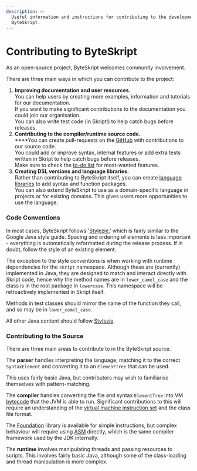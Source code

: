 ```yaml
---
description: >-
  Useful information and instructions for contributing to the development of
  ByteSkript.
---
```


# Contributing to ByteSkript

As an open-source project, ByteSkript welcomes community involvement.

There are three main ways in which you can contribute to the project:

1. **Improving documentation and user resources.**\
   You can help users by creating more examples, information and tutorials for our documentation.\
   If you want to make significant contributions to the documentation you could join our organisation.\
   You can also write test code (in Skript!) to help catch bugs before releases.&#x20;
2. **Contributing to the compiler/runtime source code.**\
   ****You can create pull-requests on the [GitHub](https://github.com/Moderocky/ByteSkript) with contributions to our source code.\
   You could add or improve syntax, internal features or add extra tests written in Skript to help catch bugs before releases.\
   Make sure to check the [to-do list](https://github.com/Moderocky/ByteSkript/blob/master/TODO.md) for most-wanted features.
3. **Creating DSL versions and language libraries.**\
   Rather than contributing to ByteSkript itself, you can create [language libraries](creating-a-library/) to add syntax and function packages.\
   You can also extend ByteSkript to use as a domain-specific language in projects or for existing domains. This gives users more opportunities to use the language.

### Code Conventions

In most cases, ByteSkript follows '[Stylezie](https://github.com/Moderocky/Stylezie),' which is fairly similar to the Google Java style guide. Spacing and ordering of elements is less important - everything is automatically reformatted during the release process. If in doubt, follow the style of an existing element.

The exception to the style conventions is when working with runtime dependencies for the `skript` namespace. Although these are (currently) implemented in Java, they are designed to match and interact directly with Skript code, hence why the method names are in `lower_camel_case` and the class is in the root package in `lowercase`. This namespace will be retroactively implemented in Skript itself.

Methods in test classes should mirror the name of the function they call, and so may be in `lower_camel_case`.

All other Java content should follow [Stylezie](https://github.com/Moderocky/Stylezie).

### Contributing to the Source

There are three main areas to contribute to in the ByteSkript source.

The **parser** handles interpreting the language, matching it to the correct `SyntaxElement` and converting it to an `ElementTree` that can be used.

This uses fairly basic Java, but contributors may wish to familiarise themselves with pattern-matching.

The **compiler** handles converting the file and syntax `ElementTree` into VM [bytecode](https://en.wikipedia.org/wiki/Java\_bytecode) that the JVM is able to run. Significant contributions to this will require an understanding of the [virtual machine instruction set](https://docs.oracle.com/javase/specs/jvms/se17/html/jvms-6.html) and the class file format.

The [Foundation](https://github.com/Moderocky/Foundation) library is available for simple instructions, but complex behaviour will require using [ASM](https://asm.ow2.io) directly, which is the same compiler framework used by the JDK internally.

The **runtime** involves manipulating threads and passing resources to scripts. This involves fairly basic Java, although some of the class-loading and thread manipulation is more complex.


